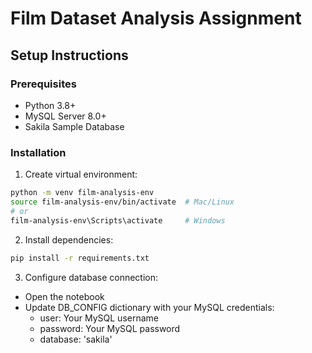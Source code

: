 # Film Dataset Analysis Assignment

## Setup Instructions

### Prerequisites
- Python 3.8+
- MySQL Server 8.0+
- Sakila Sample Database

### Installation

1. Create virtual environment:
```bash
python -m venv film-analysis-env
source film-analysis-env/bin/activate  # Mac/Linux
# or
film-analysis-env\Scripts\activate     # Windows
```
2. Install dependencies:
```bash
pip install -r requirements.txt
```
3. Configure database connection:
- Open the notebook
- Update DB_CONFIG dictionary with your MySQL credentials:
    - user: Your MySQL username
    - password: Your MySQL password
    - database: 'sakila'

